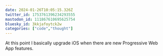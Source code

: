 ```yaml
---
date: 2024-01-26T10:05:15.326Z
twitter_id: 1753761396234293555
mastodon_id: 111867610695625754
bluesky_id: 3kkjafoytck2w
categories: ["code","thought"]
---
```

At this point I basically upgrade iOS when there are new Progressive Web App features.
